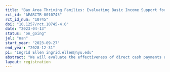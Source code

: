 ```yaml
---
title: "Bay Area Thriving Families: Evaluating Basic Income Support for Families Exiting Homelessness"
rct_id: "AEARCTR-0010745"
rct_id_num: "10745"
doi: "10.1257/rct.10745-4.0"
date: "2023-04-13"
status: "on_going"
jel: "nan"
start_year: "2023-09-27"
end_year: "2028-12-31"
pi: "Ingrid Ellen ingrid.ellen@nyu.edu"
abstract: "We will evaluate the effectiveness of direct cash payments as a supplement to rapid rehousing services for preventing homelessness and aiding the transition to longer-term housing stability. Working with two Bay Area providers of rapid rehousing, we will recruit between 400 and 450 families with children experiencing homelessness. All will receive housing search assistance, case management, and a short-term rental subsidy for up to 24 months. Half will be randomly selected to receive a monthly cash payment of \$1000 for 12 months after they complete 18 months in rapid rehousing. These payments will extend beyond the end of rapid rehousing services, easing the transition away from rental subsidies. Using administrative data, we will estimate the effect of this intervention on returns to homelessness, housing stability, housing and neighborhood quality, and rent burden in the 12 months after the payments end. To understand mechanisms, we will evaluate the effect of the cash payments on measures of employment, income, savings, health, and psychological well-being. "
layout: registration
---
```


